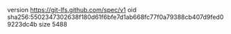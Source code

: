 version https://git-lfs.github.com/spec/v1
oid sha256:5502347302638f180d61f6bfe7d1ab668fc77f0a79388cb407d9fed09223dc4b
size 5488
